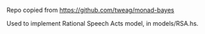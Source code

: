 Repo copied from https://github.com/tweag/monad-bayes

Used to implement Rational Speech Acts model, in models/RSA.hs.